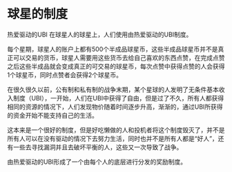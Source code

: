 # 球星的制度

热爱驱动的UBI 在球星人的球星上，人们使用由热爱驱动的UBI制度。

每个星期，球星人的账户上都有500个半成品球星币，这些半成品球星币并不是真正可以交易的货币，球星人需要用这些货币去给自己喜欢的东西点赞，在完成点赞之后这些半成品就会变成真正的可交易的球星币，每次点赞中获得点赞的人会获得1个球星币，同时点赞者会获得2个球星币。

在很久很久以前，公有制和私有制的战争末期，某个星球的人发明了无条件基本收入制度（UBI），一开始，人们在UBI中获得了自由，但是过了不久，所有人都获得相同的资源的情况下，人们发现物价随着时间逐步升高，渐渐的，通过UBI所获得的资金开始不能支持自己的生活。

这本来是一个很好的制度，但是好吃懒做的人和投机者将这个制度毁灭了，并不是所有人可以在没有驱动的情况下去努力生活，同时也并不是所有人都是“好人”，还有一些去寻找漏洞并且去破坏平衡的人，这些又一次导致了战争。

由热爱驱动的UBI形成了一个由每个人的底层进行分发的奖励制度。
